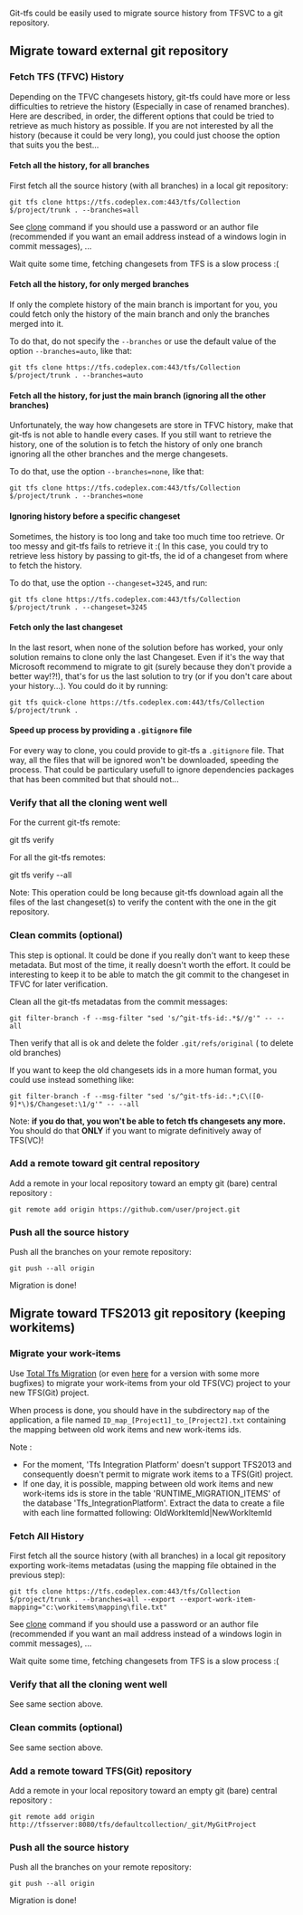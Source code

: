 Git-tfs could be easily used to migrate source history from TFSVC to a git repository.

## Migrate toward external git repository

### Fetch TFS (TFVC) History

Depending on the TFVC changesets history, git-tfs could have more or less difficulties to retrieve the history
(Especially in case of renamed branches).
Here are described, in order, the different options that could be tried to retrieve as much history as possible. 
If you are not interested by all the history (because it could be very long), you could just choose the option that suits you the best...

#### Fetch all the history, for all branches
First fetch all the source history (with all branches) in a local git repository:

    git tfs clone https://tfs.codeplex.com:443/tfs/Collection $/project/trunk . --branches=all

See [clone](../commands/clone.md) command if you should use a password or an author file
 (recommended if you want an email address instead of a windows login in commit messages), ...

Wait quite some time, fetching changesets from TFS is a slow process :(

#### Fetch all the history, for only merged branches

If only the complete history of the main branch is important for you, you could fetch only the history
of the main branch and only the branches merged into it.

To do that, do not specify the `--branches` or use the default value of the option `--branches=auto`, like that:

    git tfs clone https://tfs.codeplex.com:443/tfs/Collection $/project/trunk . --branches=auto

#### Fetch all the history, for just the main branch (ignoring all the other branches)

Unfortunately, the way how changesets are store in TFVC history, make that git-tfs is not able to handle every cases.
If you still want to retrieve the history, one of the solution is to fetch the history of only one branch ignoring 
all the other branches and the merge changesets.


To do that, use the option `--branches=none`, like that:

    git tfs clone https://tfs.codeplex.com:443/tfs/Collection $/project/trunk . --branches=none

#### Ignoring history before a specific changeset

Sometimes, the history is too long and take too much time too retrieve. Or too messy and git-tfs fails to retrieve it :(
In this case, you could try to retrieve less history by passing to git-tfs, the id of a changeset from where to fetch the history.

To do that, use the option `--changeset=3245`, and run:

    git tfs clone https://tfs.codeplex.com:443/tfs/Collection $/project/trunk . --changeset=3245

#### Fetch only the last changeset

In the last resort, when none of the solution before has worked, your only solution remains to clone only the last Changeset.
Even if it's the way that Microsoft recommend to migrate to git (surely because they don't provide a better way!?!), that's 
for us the last solution to try (or if you don't care about your history...).
You could do it by running:

    git tfs quick-clone https://tfs.codeplex.com:443/tfs/Collection $/project/trunk .

#### Speed up process by providing a `.gitignore` file

For every way to clone, you could provide to git-tfs a `.gitignore` file.
That way, all the files that will be ignored won't be downloaded, speeding the process.
That could be particulary usefull to ignore dependencies packages that has been commited but that should not...

### Verify that all the cloning went well

For the current git-tfs remote:

   git tfs verify

For all the git-tfs remotes:

   git tfs verify --all


Note: This operation could be long because git-tfs download again all the files of the last changeset(s)
to verify the content with the one in the git repository.

### Clean commits (optional)

This step is optional. It could be done if you really don't want to keep these metadata.
But most of the time, it really doesn't worth the effort.
It could be interesting to keep it to be able to match the git commit to the changeset in TFVC for later verification.

Clean all the git-tfs metadatas from the commit messages:

    git filter-branch -f --msg-filter "sed 's/^git-tfs-id:.*$//g'" -- --all

Then verify that all is ok and delete the folder `.git/refs/original` ( to delete old branches)

If you want to keep the old changesets ids in a more human format, you could use instead something like:

    git filter-branch -f --msg-filter "sed 's/^git-tfs-id:.*;C\([0-9]*\)$/Changeset:\1/g'" -- --all

Note: __if you do that, you won't be able to fetch tfs changesets any more.__
You should do that **ONLY** if you want to migrate definitively away of TFS(VC)!

### Add a remote toward git central repository

Add a remote in your local repository toward an empty git (bare) central repository :

    git remote add origin https://github.com/user/project.git

### Push all the source history

Push all the branches on your remote repository:

    git push --all origin

Migration is done!

## Migrate toward TFS2013 git repository (keeping workitems)

### Migrate your work-items
Use [Total Tfs Migration](https://totaltfsmigration.codeplex.com/) (or even [here](https://github.com/pmiossec/TotalTfsMigrationTool) for a version with some more bugfixes) to migrate your work-items from your old TFS(VC) project to your new TFS(Git) project.

When process is done, you should have in the subdirectory `map` of the application,
 a file named `ID_map_[Project1]_to_[Project2].txt` containing the mapping between
 old work items and new work-items ids.

Note :
- For the moment, 'Tfs Integration Platform' doesn't support TFS2013 and consequently doesn't permit to migrate work items to a TFS(Git) project.
- If one day, it is possible, mapping between old work items and new work-items ids is store in the table 'RUNTIME_MIGRATION_ITEMS' of the database 'Tfs_IntegrationPlatform'.
Extract the data to create a file with each line formatted following: OldWorkItemId|NewWorkItemId

### Fetch All History

First fetch all the source history (with all branches) in a local git repository exporting work-items metadatas (using the mapping file obtained in the previous step):

    git tfs clone https://tfs.codeplex.com:443/tfs/Collection $/project/trunk . --branches=all --export --export-work-item-mapping="c:\workitems\mapping\file.txt"

See [clone](../commands/clone.md) command if you should use a password or an author file
 (recommended if you want an mail address instead of a windows login in commit messages), ...

Wait quite some time, fetching changesets from TFS is a slow process :(

### Verify that all the cloning went well

See same section above.

### Clean commits (optional)

See same section above.

### Add a remote toward TFS(Git) repository

Add a remote in your local repository toward an empty git (bare) central repository :

    git remote add origin http://tfsserver:8080/tfs/defaultcollection/_git/MyGitProject

### Push all the source history

Push all the branches on your remote repository:

    git push --all origin

Migration is done!

